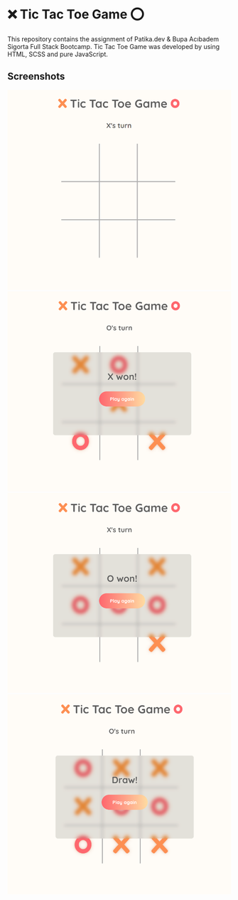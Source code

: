 # ❌ Tic Tac Toe Game ⭕

This repository contains the assignment of Patika.dev & Bupa Acıbadem Sigorta Full Stack Bootcamp. Tic Tac Toe Game was developed by using HTML, SCSS and pure JavaScript.

## Screenshots

![](./screenshots/1.png)
![](./screenshots/2.png)
![](./screenshots/3.png)
![](./screenshots/4.png)